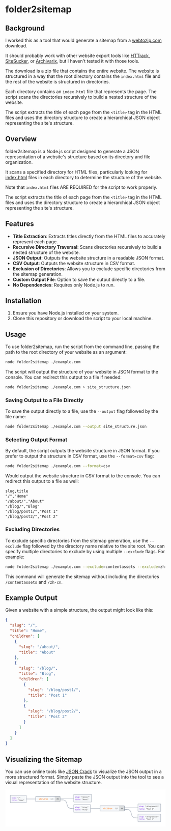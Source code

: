 # folder2sitemap

## Background
I worked this as a tool that would generate a sitemap from a [webtozip.com](https://webtozip.com) download. 

It should probably work with other website export tools like [HTTrack](https://www.httrack.com/), [SiteSucker](https://ricks-apps.com/osx/sitesucker/index.html), or [Archivarix](https://archivarix.com/), but I haven't tested it with those tools.

The download is a zip file that contains the entire website. The website is structured in a way that the root directory contains the `index.html` file and the rest of the website is structured in directories. 

Each directory contains an `index.html` file that represents the page. The script scans the directories recursively to build a nested structure of the website. 

The script extracts the title of each page from the `<title>` tag in the HTML files and uses the directory structure to create a hierarchical JSON object representing the site's structure.

## Overview
folder2sitemap is a Node.js script designed to generate a JSON representation of a website's structure based on its directory and file organization. 

It scans a specified directory for HTML files, particularly looking for [index.html](example.com/index.html#1%2C1-1%2C1) files in each directory to determine the structure of the website. 

Note that `index.html` files ARE REQUIRED for the script to work properly.

The script extracts the title of each page from the `<title>` tag in the HTML files and uses the directory structure to create a hierarchical JSON object representing the site's structure.

## Features
- **Title Extraction**: Extracts titles directly from the HTML files to accurately represent each page.
- **Recursive Directory Traversal**: Scans directories recursively to build a nested structure of the website.
- **JSON Output**: Outputs the website structure in a readable JSON format.
- **CSV Output**: Outputs the website structure in CSV format.
- **Exclusion of Directories**: Allows you to exclude specific directories from the sitemap generation.
- **Custom Output File**: Option to save the output directly to a file.
- **No Dependencies**: Requires only Node.js to run.

## Installation
1. Ensure you have Node.js installed on your system.
2. Clone this repository or download the script to your local machine.

## Usage
To use folder2sitemap, run the script from the command line, passing the path to the root directory of your website as an argument:

```bash
node folder2sitemap ./example.com
```

The script will output the structure of your website in JSON format to the console. You can redirect this output to a file if needed:

```bash
node folder2sitemap ./example.com > site_structure.json
```

### Saving Output to a File Directly
To save the output directly to a file, use the `--output` flag followed by the file name:

```bash
node folder2sitemap ./example.com --output site_structure.json
```
### Selecting Output Format
By default, the script outputs the website structure in JSON format. If you prefer to output the structure in CSV format, use the `--format=csv` flag:

```bash
node folder2sitemap ./example.com --format=csv
```

Would output the website structure in CSV format to the console. You can redirect this output to a file as well:

```csv
slug,title
"/","Home"
"/about/","About"
"/blog/","Blog"
"/blog/post1/","Post 1"
"/blog/post2/","Post 2"
```

### Excluding Directories

To exclude specific directories from the sitemap generation, use the `--exclude` flag followed by the directory name relative to the site root. You can specify multiple directories to exclude by using multiple `--exclude` flags. For example:

```bash
node folder2sitemap ./example.com --exclude=contentassets --exclude=zh-cn
```

This command will generate the sitemap without including the directories `/contentassets` and `/zh-cn`.

## Example Output
Given a website with a simple structure, the output might look like this:

```json
{
  "slug": "/",
  "title": "Home",
  "children": [
    {
      "slug": "/about/",
      "title": "About"
    },
    {
      "slug": "/blog/",
      "title": "Blog",
      "children": [
        {
          "slug": "/blog/post1/",
          "title": "Post 1"
        },
        {
          "slug": "/blog/post2/",
          "title": "Post 2"
        }
      ]
    }
  ]
}
```

## Visualizing the Sitemap
You can use online tools like [JSON Crack](https://jsoncrack.com/) to visualize the JSON output in a more structured format. Simply paste the JSON output into the tool to see a visual representation of the website structure.

![alt text](visual.png)
